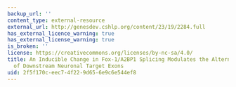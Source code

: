 ```yaml
---
backup_url: ''
content_type: external-resource
external_url: http://genesdev.cshlp.org/content/23/19/2284.full
has_external_licence_warning: true
has_external_license_warning: true
is_broken: ''
license: https://creativecommons.org/licenses/by-nc-sa/4.0/
title: An Inducible Change in Fox-1/A2BP1 Splicing Modulates the Alternative Splicing
  of Downstream Neuronal Target Exons
uid: 2f5f170c-eec7-4f22-9d65-6e9c6e544ef8
---
```

